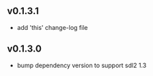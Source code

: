 ## v0.1.3.1
- add 'this' change-log file

## v0.1.3.0
- bump dependency version to support sdl2 1.3
